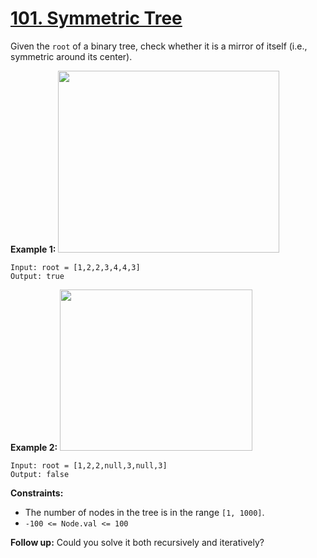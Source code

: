 # [101. Symmetric Tree](https://leetcode.com/problems/symmetric-tree/description/)

Given the `root` of a binary tree, check whether it is a mirror of itself (i.e., symmetric around its center).

**Example 1:**
<img alt="" src="https://assets.leetcode.com/uploads/2021/02/19/symtree1.jpg" style="width: 354px; height: 291px;">

```
Input: root = [1,2,2,3,4,4,3]
Output: true
```

**Example 2:**
<img alt="" src="https://assets.leetcode.com/uploads/2021/02/19/symtree2.jpg" style="width: 308px; height: 258px;">

```
Input: root = [1,2,2,null,3,null,3]
Output: false
```

**Constraints:**

- The number of nodes in the tree is in the range `[1, 1000]`.
- `-100 <= Node.val <= 100`

**Follow up:** Could you solve it both recursively and iteratively?
